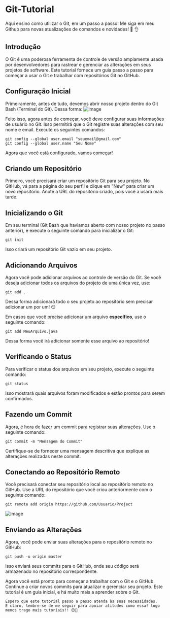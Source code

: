 
# Git-Tutorial

Aqui ensino como utilizar o Git, em um passo a passo! Me siga em meu Github para novas atualizações de comandos e novidades! 🧙	👌

## Introdução

O Git é uma poderosa ferramenta de controle de versão amplamente usada por desenvolvedores para rastrear e gerenciar as alterações em seus projetos de software. Este tutorial fornece um guia passo a passo para começar a usar o Git e trabalhar com repositórios Git no GitHub.

## Configuração Inicial

Primeiramente, antes de tudo, devemos abrir nosso projeto dentro do Git Bash (Terminal do Git). Dessa forma:
![image](https://github.com/AlaxAtaide/Git-Tutorial/assets/100983643/ba903ee0-7075-4ef0-a6cd-4e09542f71d5)

Feito isso, agora antes de começar, você deve configurar suas informações de usuário no Git. Isso permitirá que o Git registre suas alterações com seu nome e email. Execute os seguintes comandos:

```shell
git config --global user.email "seuemail@gmail.com"
git config --global user.name "Seu Nome"
```

Agora que você está configurado, vamos começar!

## Criando um Repositório

Primeiro, você precisará criar um repositório Git para seu projeto. No GitHub, vá para a página do seu perfil e clique em "New" para criar um novo repositório. Anote a URL do repositório criado, pois você a usará mais tarde.

## Inicializando o Git

Em seu terminal (Git Bash que haviamos aberto com nosso projeto no passo anterior), e execute o seguinte comando para inicializar o Git:

```shell
git init
```

Isso criará um repositório Git vazio em seu projeto.

## Adicionando Arquivos

Agora você pode adicionar arquivos ao controle de versão do Git.  Se você deseja adicionar todos os arquivos do projeto de uma única vez, use:

```shell
git add .
```
Dessa forma adicionará todo o seu projeto ao repositório sem precisar adicionar um por um! 😏 

Em casos que você precise adicionar um arquivo **específico**, use o seguinte comando:

```shell
git add MeuArquivo.java
```
Dessa forma você irá adicionar somente esse arquivo ao repositório!


## Verificando o Status

Para verificar o status dos arquivos em seu projeto, execute o seguinte comando:

```shell
git status
```

Isso mostrará quais arquivos foram modificados e estão prontos para serem confirmados.

## Fazendo um Commit

Agora, é hora de fazer um commit para registrar suas alterações. Use o seguinte comando:

```shell
git commit -m "Mensagem do Commit"
```

Certifique-se de fornecer uma mensagem descritiva que explique as alterações realizadas neste commit.

## Conectando ao Repositório Remoto

Você precisará conectar seu repositório local ao repositório remoto no GitHub. Use a URL do repositório que você criou anteriormente com o seguinte comando:

```shell
git remote add origin https://github.com/Usuario/Project
```
![image](https://github.com/AlaxAtaide/Git-Tutorial/assets/100983643/3ee96ed9-e43f-4526-bde6-33f18e3cba61)

## Enviando as Alterações

Agora, você pode enviar suas alterações para o repositório remoto no GitHub:

```shell
git push -u origin master
```

Isso enviará seus commits para o GitHub, onde seu código será armazenado no repositório correspondente.

Agora você está pronto para começar a trabalhar com o Git e o GitHub. Continue a criar novos commits para atualizar e gerenciar seu projeto. Este tutorial é um guia inicial, e há muito mais a aprender sobre o Git.

```
Espero que este tutorial passo a passo atenda às suas necessidades.
E claro, lembre-se de me seguir para apoiar atitudes como essa! logo menos trago mais tutoriais!! 😉💯

